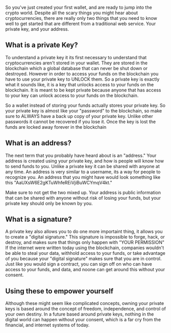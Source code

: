 So you've just created your first wallet, and are ready to jump into the crypto world. Despite all the scary things you might hear about cryptocurrencies, there are really only two things that you need to know well to get started that are different from a traditional web service. Your private key, and your address. 

## What is a private Key?

To understand a private key it its first necessary to understand that cryptocurrencies aren't stored in your wallet. They are stored in the blockchain which a global database that can never be shut down or destroyed. However in order to access your funds on the blockchain you have to use your private key to UNLOCK them. So a private key is exactly what it sounds like, it is a key that unlocks access to your funds on the blockchain. It is meant to be kept private because anyone that has access to your key can unlock access to your funds on the blockchain.

So a wallet instead of storing your funds actually stores your private key. So your private key is almost like your "password" to the blockchain, so make sure to ALWAYS have a back up copy of your private key. Unlike other passwords it cannot be recovered if you lose it. Once the key is lost the funds are locked away forever in the blockchain

## What is an address?

The next term that you probably have heard about is an "address." Your address is created using your private key, and how is people will know how to send funds to you. Unlike a private key it can be shared with anyone at any time. An address is very similar to a username, its a way for people to recognize you. An address that you might have would look something like this "AaUXsW6E2gKTuWhfeREiVjiBuWCYmqV4kt."

Make sure to not get the two mixed up. Your address is public information that can be shared with anyone without risk of losing your funds, but your private key should only be known by you. 

## What is a signature?

A private key also allows you to do one more importaint thing, it allows you to create a "digital signature." This signature is impossible to forge, hack, or destroy, and makes sure that things only happen with "YOUR PERMISSION" If the internet were written today using the blockchain, companies wouldn't be able to steal your data, withhold access to your funds, or take advantage of you because your "digital signature" makes sure that you are in control. Just like you would sign a contract, you can sign off on who can have access to your funds, and data, and noone can get around this without your consent. 

## Using these to empower yourself

Although these might seem like complicated concepts, owning your private keys is based around the concept of freedom, independence, and control of your own destiny. In a future based around private keys, nothing in the digital world can happen without your consent, which is a far cry from the financial, and internet systems of today.
